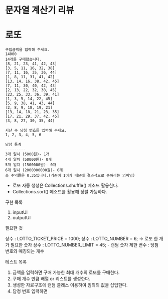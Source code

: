 
# 문자열 계산기 리뷰 

# 로또 

```
구입금액을 입력해 주세요.
14000
14개를 구매했습니다.
[8, 21, 23, 41, 42, 43]
[3, 5, 11, 16, 32, 38]
[7, 11, 16, 35, 36, 44]
[1, 8, 11, 31, 41, 42]
[13, 14, 16, 38, 42, 45]
[7, 11, 30, 40, 42, 43]
[2, 13, 22, 32, 38, 45]
[23, 25, 33, 36, 39, 41]
[1, 3, 5, 14, 22, 45]
[5, 9, 38, 41, 43, 44]
[2, 8, 9, 18, 19, 21]
[13, 14, 18, 21, 23, 35]
[17, 21, 29, 37, 42, 45]
[3, 8, 27, 30, 35, 44]

지난 주 당첨 번호를 입력해 주세요.
1, 2, 3, 4, 5, 6

당첨 통계
---------
3개 일치 (5000원)- 1개
4개 일치 (50000원)- 0개
5개 일치 (1500000원)- 0개
6개 일치 (2000000000원)- 0개
총 수익률은 0.35입니다.(기준이 1이기 때문에 결과적으로 손해라는 의미임)

```

- 로또 자동 생성은 Collections.shuffle() 메소드 활용한다.
- Collections.sort() 메소드를 활용해 정렬 가능하다.

구현 목록 
1. inputUI
2. outputUI

필요한 것 

상수 : LOTTO_TICKET_PRICE = 1000; 
상수 : LOTTO_NUMBER = 6; -> 로또 한 개가 필요한 숫자 
상수 : LOTTO_NUMBER_LIMIT = 45; - 랜덤 숫자 제한 
변수 : 당첨 번호와 매칭되는 개수 

테스트 목록 

1. 금액을 입력하면 구매 가능한 최대 개수의 로또를 구매한다. 
2. 구매 개수 만큼 배열 or 리스트를 생성한다.
3. 생성한 자료구조에 랜덤 클래스 이용하여 임의의 값을 삽입한다. 
4. 담청 번호 입력하면 